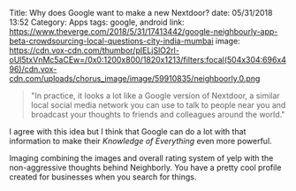 Title: Why does Google want to make a new Nextdoor?
date: 05/31/2018 13:52
Category: Apps
tags: google, android
link: https://www.theverge.com/2018/5/31/17413442/google-neighbourly-app-beta-crowdsourcing-local-questions-city-india-mumbai
image: https://cdn.vox-cdn.com/thumbor/pIELjSlO2rl-oUl5txVnMc5aCEw=/0x0:1200x800/1820x1213/filters:focal(504x304:696x496)/cdn.vox-cdn.com/uploads/chorus_image/image/59910835/neighboorly.0.png

> "In practice, it looks a lot like a Google version of Nextdoor, a similar local social media network you can use to talk to people near you and broadcast your thoughts to friends and colleagues around the world."

I agree with this idea but I think that Google can do a lot with that information to make their _Knowledge of Everything_ even more powerful. 

Imaging combining the images and overall rating system of yelp with the non-aggressive thoughts behind Neighborly. You have a pretty cool profile created for businesses when you search for things.  